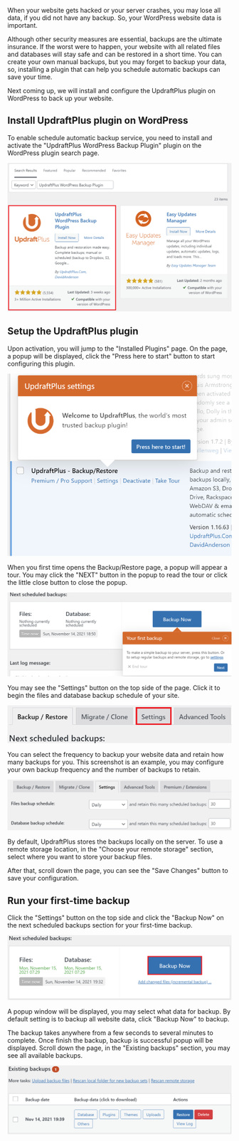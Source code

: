 When your website gets hacked or your server crashes, you may lose all data, if you did not have any backup. So, your WordPress website data is important.

Although other security measures are essential, backups are the ultimate insurance. If the worst were to happen, your website with all related files and databases will stay safe and can be restored in a short time. You can create your own manual backups, but you may forget to backup your data, so, installing a plugin that can help you schedule automatic backups can save your time.

Next coming up, we will install and configure the UpdraftPlus plugin on WordPress to back up your website.

## Install UpdraftPlus plugin on WordPress

To enable schedule automatic backup service, you need to install and activate the "UpdraftPlus WordPress Backup Plugin" plugin on the WordPress plugin search page.

![WordPress UpdraftPlus plugin search result](https://raw.githubusercontent.com/HKSSY/COMP3335_GP13/main/wordpresssecurity/backup_wordpress_data/image/wordpress_backup_search_page.png)

## Setup the UpdraftPlus plugin

Upon activation, you will jump to the "Installed Plugins" page. On the page, a popup will be displayed, click the "Press here to start" button to start configuring this plugin.

![Click the button to configure the UpdraftPlus plugin](https://raw.githubusercontent.com/HKSSY/COMP3335_GP13/main/wordpresssecurity/backup_wordpress_data/image/updraftplus_popup.png)

When you first time opens the Backup/Restore page, a popup will appear a tour. You may click the "NEXT" button in the popup to read the tour or click the little close button to close the popup.

![UpdraftPlus plugin tour popup](https://raw.githubusercontent.com/HKSSY/COMP3335_GP13/main/wordpresssecurity/backup_wordpress_data/image/updraftplus_first_backup.png)

You may see the "Settings" button on the top side of the page. Click it to begin the files and database backup schedule of your site.

![UpdraftPlus settings button](https://raw.githubusercontent.com/HKSSY/COMP3335_GP13/main/wordpresssecurity/backup_wordpress_data/image/updraftplus_setting_button.png)

You can select the frequency to backup your website data and retain how many backups for you. This screenshot is an example, you may configure your own backup frequency and the number of backups to retain.

![UpdraftPlus backup setting configuration](https://raw.githubusercontent.com/HKSSY/COMP3335_GP13/main/wordpresssecurity/backup_wordpress_data/image/updraftplus_backup_config.png)

By default, UpdraftPlus stores the backups locally on the server. To use a remote storage location, in the "Choose your remote storage" section, select where you want to store your backup files.

After that, scroll down the page, you can see the "Save Changes" button to save your configuration. 

## Run your first-time backup

Click the "Settings" button on the top side and click the "Backup Now" on the next scheduled backups section for your first-time backup.

![UpdraftPlus backup now button](https://raw.githubusercontent.com/HKSSY/COMP3335_GP13/main/wordpresssecurity/backup_wordpress_data/image/updraftplus_backup_now.png)

A popup window will be displayed, you may select what data for backup. By default setting is to backup all website data, click "Backup Now" to backup.

The backup takes anywhere from a few seconds to several minutes to complete. Once finish the backup, backup is successful popup will be displayed. Scroll down the page, in the "Existing backups" section, you may see all available backups.

![UpdraftPlus existing backup](https://raw.githubusercontent.com/HKSSY/COMP3335_GP13/main/wordpresssecurity/backup_wordpress_data/image/updraftplus_exisiting_backup.png)
